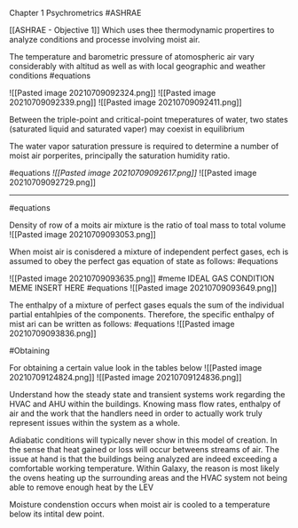 Chapter 1 Psychrometrics 
#ASHRAE 

[[ASHRAE - Objective 1]]
Which uses thee thermodynamic propertires to analyze conditions and processe involving moist air.

The temperature and barometric pressure of atomospheric air vary considerably with altitud as well as with local geographic and weather conditions 
#equations 

![[Pasted image 20210709092324.png]]
![[Pasted image 20210709092339.png]]
![[Pasted image 20210709092411.png]]

Between the triple-point and critical-point tmeperatures of water, two states (saturated liquid and saturated vaper) may coexist in equilibrium 

The water vapor saturation pressure is required to determine a number of moist air porperites, principally the saturation humidity ratio.

#equations 
*![[Pasted image 20210709092617.png]]*
![[Pasted image 20210709092729.png]]

____

#equations 

Density of row of a moits air mixture is the ratio of toal mass to total volume 
![[Pasted image 20210709093053.png]]

When moist air is conisdered a mixture of independent perfect gases, ech is assumed to obey the perfect gas equation of state as follows:
#equations 

![[Pasted image 20210709093635.png]]
#meme
IDEAL GAS CONDITION MEME INSERT HERE 
#equations 
![[Pasted image 20210709093649.png]]

The enthalpy of a mixture of perfect gases equals the sum of the individual partial entahlpies of the components. Therefore, the specific enthalpy of mist ari can be written as follows:
#equations 
![[Pasted image 20210709093836.png]]

#Obtaining 

For obtaining a certain value look in the tables below 
![[Pasted image 20210709124824.png]]
![[Pasted image 20210709124836.png]]

Understand how the steady state and transient systems work regarding the HVAC and AHU within the buildings. Knowing mass flow rates, enthalpy of air and the work that the handlers need in order to actually work truly represent issues within the system as a whole.

Adiabatic conditions will typically never show in this model of creation. In the sense that heat gained or loss will occur betweens streams of air. The issue at hand is that the buildings being analyzed are indeed exceeding a comfortable working temperature. Within Galaxy, the reason is most likely the ovens heating up the surrounding areas and the HVAC system not being able to remove enough heat by the LEV 

Moisture condenstion occurs when moist air is cooled to a temperature below its intital dew point.